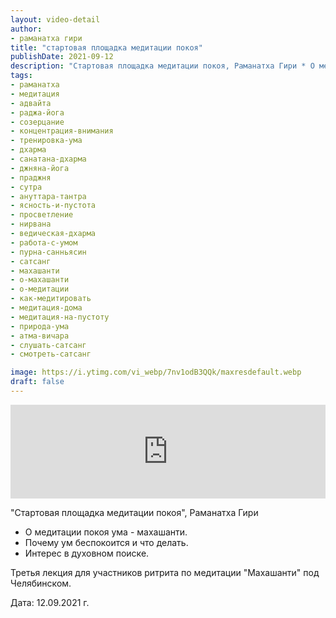 ```yaml
---
layout: video-detail
author:
- раманатха гири
title: "стартовая площадка медитации покоя"
publishDate: 2021-09-12
description: "Стартовая площадка медитации покоя, Раманатха Гири * О медитации покоя ума - махашанти. * Почему ум беспокоится и что делать. * Интерес в духовном поиске.  Третья лекция для участников ритрита по медитации Махашанти под Челябинском.   Дата "
tags: 
- раманатха
- медитация
- адвайта
- раджа-йога
- созерцание
- концентрация-внимания
- тренировка-ума
- дхарма
- санатана-дхарма
- джняна-йога
- праджня
- сутра
- ануттара-тантра
- ясность-и-пустота
- просветление
- нирвана
- ведическая-дхарма
- работа-с-умом
- пурна-санньясин
- сатсанг
- махашанти
- о-махашанти
- о-медитации
- как-медитировать
- медитация-дома
- медитация-на-пустоту
- природа-ума
- атма-вичара
- слушать-сатсанг
- смотреть-сатсанг

image: https://i.ytimg.com/vi_webp/7nv1odB3QQk/maxresdefault.webp
draft: false
---
```


<iframe width="100%" src="https://www.youtube.com/embed/7nv1odB3QQk" frameborder="0" allowfullscreen=""></iframe> 

 "Стартовая площадка медитации покоя", Раманатха Гири

* О медитации покоя ума - махашанти.
* Почему ум беспокоится и что делать.
* Интерес в духовном поиске.

 Третья лекция для участников ритрита по медитации "Махашанти" под Челябинском.

  
 Дата: 12.09.2021 г.

  

 